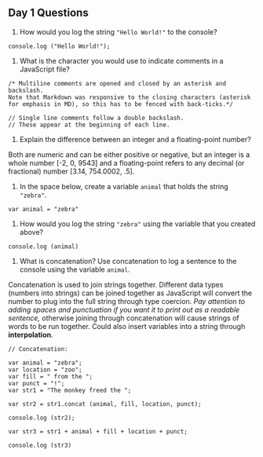 ## Day 1 Questions

1. How would you log the string `"Hello World!"` to the console?
```
console.log ("Hello World!");
```
1. What is the character you would use to indicate comments in a JavaScript file?

```
/* Multiline comments are opened and closed by an asterisk and backslash.
Note that Markdown was responsive to the closing characters (asterisk for emphasis in MD), so this has to be fenced with back-ticks.*/

// Single line comments follow a double backslash.
// These appear at the beginning of each line.
```

1. Explain the difference between an integer and a floating-point number?

Both are numeric and can be either positive or negative, but an integer is a whole number [-2, 0, 9543] and a floating-point refers to any decimal (or fractional) number [3.14, 754.0002, .5].

1. In the space below, create a variable `animal` that holds the string `"zebra"`.
```
var animal = "zebra"
```
1. How would you log the string `"zebra"` using the variable that you created above?
```
console.log (animal)
```
1. What is concatenation? Use concatenation to log a sentence to the console using the variable `animal`.

Concatenation is used to join strings together. Different data types (numbers into strings) can be joined together as JavaScript will convert the number to plug into the full string through type coercion. *Pay attention to adding spaces and punctuation if you want it to print out as a readable sentence,* otherwise joining through concatenation will cause strings of words to be run together. Could also insert variables into a string through **interpolation**.

```
// Concatenation:

var animal = "zebra";
var location = "zoo";
var fill = " from the ";
var punct = "!";
var str1 = "The monkey freed the ";

var str2 = str1.concat (animal, fill, location, punct);

console.log (str2);

var str3 = str1 + animal + fill + location + punct;

console.log (str3)
```
